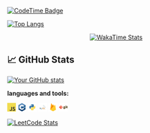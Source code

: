 [![CodeTime Badge](https://img.shields.io/endpoint?style=social&color=222&url=https%3A%2F%2Fapi.codetime.dev%2Fshield%3Fid%3D26166%26project%3D%26in=0)](https://codetime.dev)


[![Top Langs](https://github-readme-stats.vercel.app/api/top-langs/?username=mfab9&layout=compact&theme=aura)](https://github.com/mfab9)


<div align="center">
  <a href="https://wakatime.com/@mfab9">
    <img src="https://github-readme-stats.vercel.app/api/wakatime?username=mfab9&theme=aura"alt="WakaTime Stats">
  </a>
</div>

## 📈 GitHub Stats
[![Your GitHub stats](https://github-readme-stats.vercel.app/api?username=mfab9&show_icons=true&theme=ambient_gradient)](https://github.com/mfab9)

**languages and tools:**  

<code><img height="20" src="https://raw.githubusercontent.com/github/explore/80688e429a7d4ef2fca1e82350fe8e3517d3494d/topics/javascript/javascript.png"></code>
<code><img height="20" src="https://raw.githubusercontent.com/github/explore/80688e429a7d4ef2fca1e82350fe8e3517d3494d/topics/cpp/cpp.png"></code>
<code><img height="20" src="https://raw.githubusercontent.com/github/explore/80688e429a7d4ef2fca1e82350fe8e3517d3494d/topics/python/python.png"></code>
<code><img height="20" src="https://raw.githubusercontent.com/github/explore/80688e429a7d4ef2fca1e82350fe8e3517d3494d/topics/mysql/mysql.png"></code>
<code><img height="20" src="https://raw.githubusercontent.com/github/explore/80688e429a7d4ef2fca1e82350fe8e3517d3494d/topics/firebase/firebase.png"></code>
<code><img height="20" src="https://raw.githubusercontent.com/github/explore/80688e429a7d4ef2fca1e82350fe8e3517d3494d/topics/git/git.png"></code>

[![LeetCode Stats](https://leetcard.jacoblin.cool/mfab9?theme=unicorn&extension=activity)](https://leetcard.jacoblin.cool/Brhys9?theme=unicorn&extension=activity)
